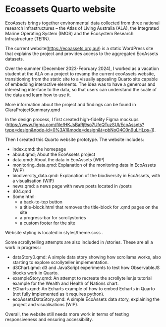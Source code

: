 # Ecoassets Quarto website

EcoAssets brings together environmental data collected from three national research infrastructures – the Atlas of Living Australia (ALA), the Integrated Marine Operating System (IMOS) and the Ecosystem Research Infrastructure (TERN).

The current website(https://ecoassets.org.au/) is a static WordPress site that explains the project and provides access to the aggregated EcoAssets datasets. 

Over the summer (December 2023-February 2024), I worked as a vacation student at the ALA on a project to revamp the current ecoAssets website, transitioning from the static site to a visually appealing Quarto site capable of embedding interactive elements. The idea was to have a generous and interesting interface to the data, so that users can understand the scale of the data and learn how to use it. 

More information about the project and findings can be found in ClaraProjectSummary.qmd

In the design process, I first created high-fidelity Figma mockups (https://www.figma.com/file/HKJsBaRj9so7UfeQTuzSUl/EcoAssets?type=design&node-id=0%3A1&mode=design&t=pbNoO4C0n9uLHLps-1). 

Then I created this Quarto website prototype. The website includes:
- index.qmd: the homepage
- about.qmd; About the EcoAssets project
- data.qmd: About the data in EcoAssets (WIP)
- monitoring_data.qmd: Explanation of the monitoring data in EcoAssets (WIP)
- biodiversity_data.qmd: Explanation of the biodiversity in EcoAssets, with a visualisation (WIP)
- news.qmd: a news page with news posts located in /posts
- 404.qmd
- Some html:
  - a back-to-top button
  - a title-block.html that removes the title-block for .qmd pages on the site
  - a progress-bar for scrollystories
  - a custom footer for the site

Website styling is located in styles/theme.scss . 

Some scrollytelling attempts are also included in /stories. These are all a work in progress:
- dataStory0.qmd: A simple data story showing how scrollama works, also starting to explore scrollyteller implementation. 
- d3Chart.qmd: d3 and JavaScript experiments to test how ObservableJS blocks work in Quarto. 
- exampleStory.qmd: An attempt to recreate the scrollyteller.js tutorial example for the Wealth and Health of Nations chart. 
- ECharts.qmd: An Echarts example of how to embed Echarts in Quarto (not fully implemented as it requires python).
- ecoAssetsDataStory.qmd: A simple EcoAssets data story, explaining the project and visualisations (WIP). 

Overall, the website still needs more work in terms of testing responsiveness and ensuring accessibility. 
